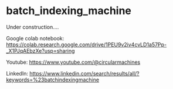 # batch_indexing_machine

Under construction....

Google colab notebook:
https://colab.research.google.com/drive/1PEU9v2iv4cvLD1a57Pp-_X1PJqAEbzXe?usp=sharing

Youtube:
https://www.youtube.com/@circularmachines

LinkedIn:
https://www.linkedin.com/search/results/all/?keywords=%23batchindexingmachine
